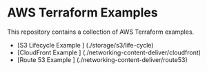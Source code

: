 # AWS Terraform Examples

This repository contains a collection of AWS Terraform examples.


- [S3 Lifecycle Example ] (./storage/s3/life-cycle)
- [CloudFront Example ] (./networking-content-deliver/cloudfront)
- [Route 53 Example ] (./networking-content-deliver/route53)
